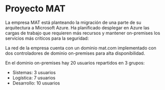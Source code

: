 <h1>Proyecto MAT</h1>

<p>La empresa MAT está planteando la migración de una parte de su arquitectura a Microsoft Azure.
  Ha planificado desplegar en Azure las cargas de trabajo que requieren más recursos y mantener
  on-premises los servicios más críticos para la seguridad:</p>
<p>La red de la empresa cuenta con un dominio mat.com implementado con dos controladores de dominio
  on-premises para alta disponibilidad.</p>
<p>En el dominio on-premises hay 20 usuarios repartidos en 3 grupos:</p>
<ul>
  <li>Sistemas: 3 usuarios</li>
  <li>Logística: 7 usuarios</li>
  <li>Desarrollo: 10 usuarios</li>
</ul>
